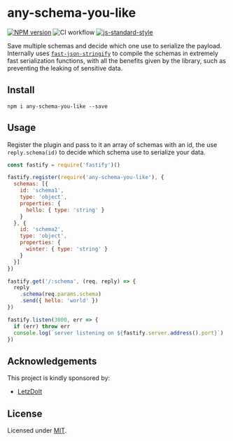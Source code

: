 # any-schema-you-like

[![NPM version](https://img.shields.io/npm/v/any-schema-you-like.svg?style=flat)](https://www.npmjs.com/package/any-schema-you-like)
![CI workflow](https://github.com/fastify/any-schema-you-like/workflows/CI%20workflow/badge.svg)
[![js-standard-style](https://img.shields.io/badge/code%20style-standard-brightgreen.svg?style=flat)](https://standardjs.com/)

Save multiple schemas and decide which one use to serialize the payload.  
Internally uses [`fast-json-stringify`](https://github.com/fastify/fast-json-stringify) to compile the schemas in extremely fast serialization functions, with all the benefits given by the library, such as preventing the leaking of sensitive data.

## Install
```
npm i any-schema-you-like --save
```
## Usage
Register the plugin and pass to it an array of schemas with an id, the use `reply.schema(id)` to decide which schema use to serialize your data.
```js
const fastify = require('fastify')()

fastify.register(require('any-schema-you-like'), {
  schemas: [{
    id: 'schema1',
    type: 'object',
    properties: {
      hello: { type: 'string' }
    }
  }, {
    id: 'schema2',
    type: 'object',
    properties: {
      winter: { type: 'string' }
    }
  }]
})

fastify.get('/:schema', (req, reply) => {
  reply
    .schema(req.params.schema)
    .send({ hello: 'world' })
})

fastify.listen(3000, err => {
  if (err) throw err
  console.log(`server listening on ${fastify.server.address().port}`)
})
```

## Acknowledgements

This project is kindly sponsored by:
- [LetzDoIt](http://www.letzdoitapp.com/)

## License

Licensed under [MIT](./LICENSE).
